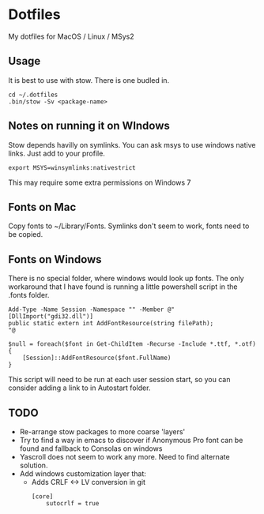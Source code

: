# Dotfiles

My dotfiles for MacOS / Linux / MSys2

## Usage

It is best to use with stow. There is one budled in.

```
cd ~/.dotfiles
.bin/stow -Sv <package-name>
```

## Notes on running it on WIndows

Stow depends havilly on symlinks. You can ask msys to use windows native links.
Just add to your profile.

```
export MSYS=winsymlinks:nativestrict
```

This may require some extra permissions on Windows 7

## Fonts on Mac

Copy fonts to ~/Library/Fonts. Symlinks don't seem to work, fonts need to be copied.

## Fonts on Windows

There is no special folder, where windows would look up fonts. The only workaround that I have found is running a little powershell script in the .fonts folder.

```
Add-Type -Name Session -Namespace "" -Member @"
[DllImport("gdi32.dll")]
public static extern int AddFontResource(string filePath);
"@

$null = foreach($font in Get-ChildItem -Recurse -Include *.ttf, *.otf) {
    [Session]::AddFontResource($font.FullName)
}
```

This script will need to be run at each user session start, so you can consider adding a link to in Autostart folder.

## TODO

 - Re-arrange stow packages to more coarse 'layers'
 - Try to find a way in emacs to discover if Anonymous Pro font can be found and fallback to Consolas on windows
 - Yascroll does not seem to work any more. Need to find alternate solution.
 - Add windows customization layer that:
   * Adds CRLF <-> LV conversion in git
     ```
     [core]
         sutocrlf = true
     ```
